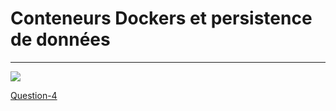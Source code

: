 # Conteneurs Dockers et persistence de données 
---

![](https://docs.docker.com/storage/images/types-of-mounts-volume.png)



[Question-4](https://github.com/clem9669/DockerOrNot/blob/master/Question-4/Question-4.md)
